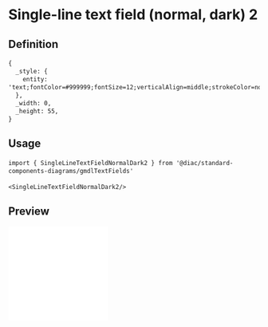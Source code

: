 # Single-line text field (normal, dark) 2

## Definition

```
{
  _style: { 
    entity: 'text;fontColor=#999999;fontSize=12;verticalAlign=middle;strokeColor=none;fillColor=none;whiteSpace=wrap;html=1;',
  },
  _width: 0,
  _height: 55,
}
```

## Usage

```
import { SingleLineTextFieldNormalDark2 } from '@diac/standard-components-diagrams/gmdlTextFields'

<SingleLineTextFieldNormalDark2/>
```

## Preview

<img src="./single-line-text-field-normal-dark-2.png" width="200"/>
